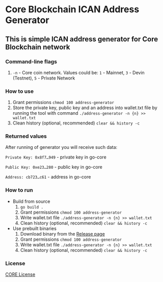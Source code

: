 # Core Blockchain ICAN Address Generator

## This is simple ICAN address generator for Core Blockchain network

### Command-line flags

1. `-n` - Core coin network. Values could be: `1` - Mainnet, `3` - Devin (Testnet), `5` - Private Network


### How to use

1. Grant permissions `chmod 100 address-generator`
2. Store the private key, public key and an address into wallet.txt file by running the tool with command `./address-generator -n {n} >> wallet.txt`
3. Clean history (optional, recommended) `clear && history -c`


### Returned values

After running of generator you will receive such data:

`Private Key: 0x8f7…949` - private key in go-core

`Public Key: 0xe23…280` - public key in go-core

`Address: cb723…c61` - address in go-core


### How to run

* Build from source
  1. `go build .`
  2. Grant permissions `chmod 100 address-generator`
  3. Write wallet.txt file `./address-generator -n {n} >> wallet.txt`
  4. Clean history (optional, recommended) `clear && history -c`
* Use prebuilt binaries
  1. Download binary from the [Release page](https://github.com/core-coin/address-generator/releases)
  2. Grant permissions `chmod 100 address-generator`
  3. Write wallet.txt file `./address-generator -n {n} >> wallet.txt`
  4. Clean history (optional, recommended) `clear && history -c`

### License

[CORE License](LICENSE)